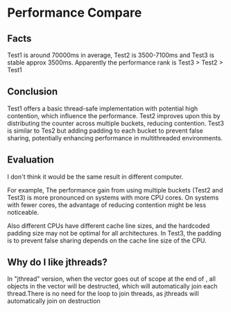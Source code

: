 # Performance Compare

## Facts

Test1 is around 70000ms in average, Test2 is 3500-7100ms and Test3 is stable approx 3500ms. Apparently the performance rank is Test3 > Test2 > Test1

## Conclusion

Test1 offers a basic thread-safe implementation with potential high contention, which influence the performance. Test2 improves upon this by distributing the counter across multiple buckets, reducing contention. Test3 is similar to Tes2 but adding padding to each bucket to prevent false sharing, potentially enhancing performance in multithreaded environments.

## Evaluation

I don't think it would be the same result in different computer.

For example, The performance gain from using multiple buckets (Test2 and Test3) is more pronounced on systems with more CPU cores. On systems with fewer cores, the advantage of reducing contention might be less noticeable.

Also different CPUs have different cache line sizes, and the hardcoded padding size may not be optimal for all architectures. In Test3, the padding is to prevent false sharing depends on the cache line size of the CPU.

## Why do I like jthreads?

In "jthread" version, when the vector goes out of scope at the end of , all objects in the vector will be destructed, which will automatically join each thread.There is no need for the loop to join threads, as jthreads will automatically join on destruction